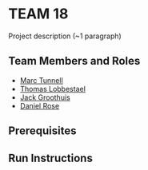 # TEAM 18

Project description (~1 paragraph)

## Team Members and Roles

* [Marc Tunnell](https://github.com/tunnellm/CIS350-HW2-TUNNELL)
* [Thomas Lobbestael](https://github.com/lobb00/CIS350-HW2-Lobbestael)
* [Jack Groothuis](https://github.com/TheIinTeam/CIS350-HW2-Groothuis)
* [Daniel Rose](https://github.com/danieldcrrose/CIS350-HW2-Rose)

## Prerequisites

## Run Instructions
